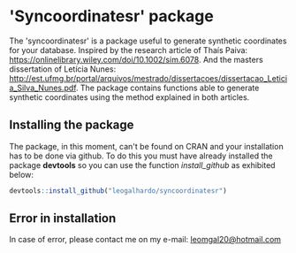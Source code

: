 # 'Syncoordinatesr' package

The 'syncoordinatesr' is a package useful to generate synthetic coordinates for your database. 
Inspired by the research article of Thaís Paiva: <https://onlinelibrary.wiley.com/doi/10.1002/sim.6078>.
And the masters dissertation of Letícia Nunes: <http://est.ufmg.br/portal/arquivos/mestrado/dissertacoes/dissertacao_Leticia_Silva_Nunes.pdf>.
The package contains functions able to generate synthetic coordinates using the method explained in both articles.

## Installing the package

The package, in this moment, can't be found on CRAN and your installation has to
be done via github. To do this you must have already installed the package **devtools**
so you can use the function *install_github* as exhibited below:

```R
devtools::install_github("leogalhardo/syncoordinatesr")
```

## Error in installation

In case of error, please contact me on my e-mail: leomgal20@hotmail.com
